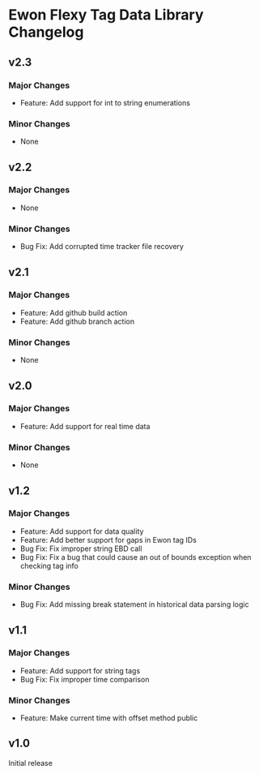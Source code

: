 # Ewon Flexy Tag Data Library Changelog

## v2.3
### Major Changes
- Feature: Add support for int to string enumerations
### Minor Changes
- None

## v2.2
### Major Changes
- None
### Minor Changes
- Bug Fix: Add corrupted time tracker file recovery

## v2.1
### Major Changes
- Feature: Add github build action
- Feature: Add github branch action
### Minor Changes
- None

## v2.0
### Major Changes
- Feature: Add support for real time data

### Minor Changes
- None

## v1.2
### Major Changes
- Feature: Add support for data quality
- Feature: Add better support for gaps in Ewon tag IDs
- Bug Fix: Fix improper string EBD call
- Bug Fix: Fix a bug that could cause an out of bounds exception when checking tag info

### Minor Changes
- Bug Fix: Add missing break statement in historical data parsing logic

## v1.1
### Major Changes
- Feature: Add support for string tags
- Bug Fix: Fix improper time comparison

### Minor Changes
- Feature: Make current time with offset method public

## v1.0
Initial release
